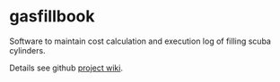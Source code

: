 # gasfillbook

Software to maintain cost calculation and execution log of filling scuba cylinders. 

Details see github [project wiki](https://github.com/oprobst/gasfillbook/wiki).
